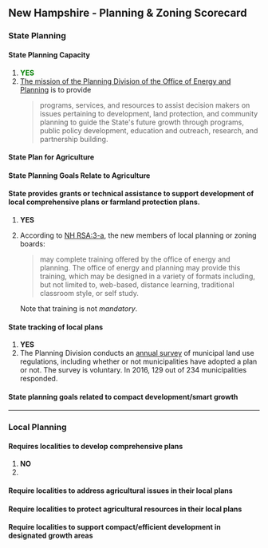 ## New Hampshire - Planning & Zoning Scorecard

### State Planning

#### State Planning Capacity

1.  <span style="color:green">**YES**</span>
2.  [The mission of the Planning Division of the Office of Energy and Planning](https://www.nh.gov/oep/planning/index.htm) is to provide
    >programs, services, and resources to assist decision makers on issues pertaining to development, land protection, and community planning to guide the State's future growth through programs, public policy development, education and outreach, research, and partnership building.


####  State Plan for Agriculture

#### State Planning Goals Relate to Agriculture

#### State provides grants or technical assistance to support development of local comprehensive plans or farmland protection plans.

1. **YES**
2.  According to [NH RSA:3-a](http://www.gencourt.state.nh.us/rsa/html/LXIV/673/673-3-a.htm), the new members of local planning or zoning boards:
    >may complete training offered by the office of energy and planning. The office of energy and planning may provide this training, which may be designed in a variety of formats including, but not limited to, web-based, distance learning, traditional classroom style, or self study.

    Note that training is not *mandatory*.



#### State tracking of local plans

1. **YES**
2. The Planning Division conducts an [annual survey](https://www.nh.gov/oep/planning/services/mrpa/land-use-survey.htm) of municipal land use regulations, including whether or not municipalities have adopted a plan or not. The survey is voluntary. In 2016, 129 out of 234 municipalities responded.

#### State planning goals related to compact development/smart growth

---

### Local Planning

#### Requires localities to develop comprehensive plans
1. **NO**
2.



#### Require localities to address agricultural issues in their local plans


#### Require localities to protect agricultural resources in their local plans


#### Require localities to support compact/efficient development in designated growth areas
